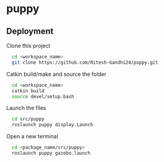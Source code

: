 # puppy

## Deployment

Clone this project

```bash
  cd <workspace_name>
  git clone https://github.com/Ritesh-Gandhi24/puppy.git
```

Catkin build/make and source the folder

```bash
  cd <workspace_name>
  catkin build
  source devel/setup.bash
```
Launch the files

```bash
  cd src/puppy
  roslaunch puppy display.Launch
```
Open a new terminal 

```bash
  cd <package_name/src/puppy>
  roslaunch puppy gazebo.launch
```
